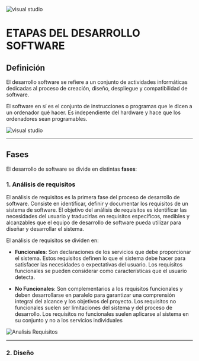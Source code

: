 ![visual studio](https://www.solbyte.com/blog/wp-content/uploads/5-etapas-del-proceso-de-desarrollo-de-software.jpg)

# ETAPAS DEL DESARROLLO SOFTWARE

## Definición
El desarrollo software se refiere a un conjunto de actividades informáticas dedicadas al proceso de creación, diseño, despliegue y compatibilidad de software.

El software en sí es el conjunto de instrucciones o programas que le dicen a un ordenador qué hacer. Es independiente del hardware y hace que los ordenadores sean programables.

![visual studio](https://www.varadero.es/wp-content/uploads/2020/03/servcios-it-desarrollo-software.png "Desarrollo Software")

___

## Fases
El desarrollo de software se divide en distintas **fases**:

### **1. Análisis de requisitos**
El análisis de requisitos es la primera fase del proceso de desarrollo de software. Consiste en identificar, definir y documentar los requisitos de un sistema de software. El objetivo del análisis de requisitos es identificar las necesidades del usuario y traducirlas en requisitos específicos, medibles y alcanzables que el equipo de desarrollo de software pueda utilizar para diseñar y desarrollar el sistema.

El análisis de requisitos se dividen en:
 * **Funcionales**: Son declaraciones de los servicios que debe proporcionar el sistema. Estos requisitos definen lo que el sistema debe hacer para satisfacer las necesidades o expectativas del usuario. Los requisitos funcionales se pueden considerar como características que el usuario detecta.
 
 * **No Funcionales**: Son complementarios a los requisitos funcionales y deben desarrollarse en paralelo para garantizar una comprensión integral del alcance y los objetivos del proyecto. Los requisitos no funcionales suelen ser limitaciones del sistema y del proceso de desarrollo.  Los requisitos no funcionales suelen aplicarse al sistema en su conjunto y no a los servicios individuales

 ![Analisis Requisitos](https://www.kopen.es/wp-content/uploads/2022/03/104_17_03_ANALISIS-DE-REQUISITOS.jpg "Análisis de Requisitos")

___
 ### **2. Diseño**

